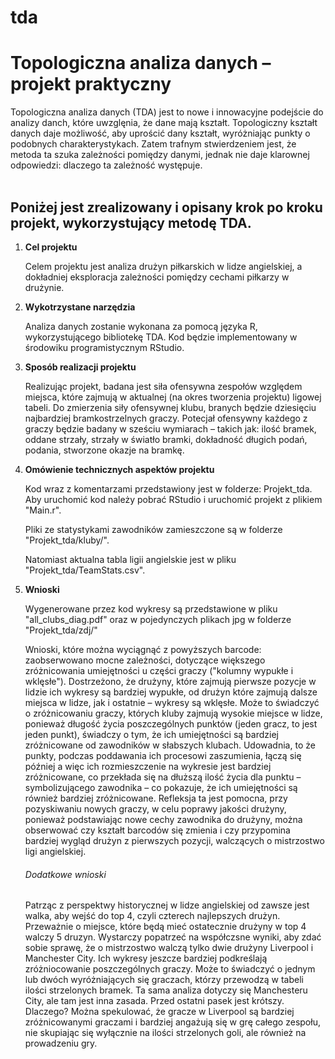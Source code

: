 # tda
<h1><b>Topologiczna analiza danych</b> – projekt praktyczny</h1>

Topologiczna analiza danych (TDA) jest to nowe i innowacyjne podejście do analizy danch, które uwzglęnia, że dane mają kształt. Topologiczny kształt danych daje możliwość, aby uprościć dany kształt, wyróżniając punkty o podobnych charakterystykach. Zatem trafnym stwierdzeniem jest, że metoda ta szuka zależności pomiędzy danymi, jednak nie daje klarownej odpowiedzi: dlaczego ta zależność występuje.    
<br>
<h2>Poniżej jest zrealizowany i opisany krok po kroku projekt, wykorzystujący metodę TDA.</h2>
<ol>
  
  <!-- 1 -->
  
  <li><b>Cel projektu</b></li>
<p>Celem projektu jest analiza drużyn piłkarskich w lidze angielskiej, a dokładniej eksploracja zależności pomiędzy cechami piłkarzy w drużynie.</p>

  <!-- 2 -->
  

<li><b>Wykotrzystane narzędzia</b></li>
  <p>Analiza danych zostanie wykonana za pomocą języka R, wykorzystującego bibliotekę TDA. Kod będzie implementowany w środowiku programistycznym RStudio.</p>
  
   <!-- 3 -->
  

<li><b>Sposób realizacji projektu</b></li>
  <p>Realizując projekt, badana jest siła ofensywna zespołów względem miejsca, które zajmują w aktualnej (na okres tworzenia projektu) ligowej tabeli. Do zmierzenia siły ofensywnej klubu, branych będzie dziesięciu najbardziej bramkostrzelnych graczy. Potecjał ofensywny każdego z graczy będzie badany w sześciu wymiarach – takich jak: ilość bramek, oddane strzały, strzały w światło bramki, dokładność długich podań, podania, stworzone okazje na bramkę. 
 </p>


   <!-- 4 -->
<li><b>Omówienie technicznych aspektów projektu</b></li>

<p>Kod wraz z komentarzami przedstawiony jest w folderze: Projekt_tda. Aby uruchomić kod należy pobrać RStudio i uruchomić projekt z plikiem "Main.r".</p>

<p>Pliki ze statystykami zawodników zamieszczone są w folderze "Projekt_tda/kluby/".</p>

<p>Natomiast aktualna tabla ligii angielskie jest w pliku "Projekt_tda/TeamStats.csv".</p>


   <!-- 5 -->
<li><b>Wnioski</b></li>
<p>Wygenerowane przez kod wykresy są przedstawione w pliku "all_clubs_diag.pdf" oraz w pojedynczych plikach jpg w folderze "Projekt_tda/zdj/"</p>
<p>Wnioski, które można wyciągnąć z powyższych barcode: zaobserwowano mocne zależności, dotyczące większego zróżnicowania umiejętności u części graczy ("kolumny wypukłe i wklęsłe").  Dostrzeżono, że drużyny, które zajmują pierwsze pozycje w lidzie ich wykresy są bardziej wypukłe, od drużyn które zajmują dalsze miejsca w lidze, jak i ostatnie – wykresy są wklęsłe. Może to świadczyć o zróżnicowaniu graczy, których kluby zajmują wysokie miejsce w lidze, ponieważ długość życia poszczególnych punktów (jeden gracz, to jest jeden punkt), świadczy o tym, że ich umiejętności są bardziej zróżnicowane od zawodników w słabszych klubach. Udowadnia, to że punkty, podczas poddawania ich procesowi zaszumienia, łączą się później a więc ich rozmieszczenie na wykresie jest bardziej zróżnicowane, co przekłada się na dłuższą ilość życia dla punktu – symbolizującego zawodnika – co pokazuje, że ich umiejętności są również bardziej zróżnicowane. 
Refleksja ta jest pomocna, przy pozyskiwaniu nowych graczy, w celu poprawy jakości drużyny, ponieważ podstawiając nowe cechy zawodnika do drużyny, można obserwować czy kształt barcodów się zmienia i czy przypomina bardziej wygląd drużyn z pierwszych pozycji, walczących o mistrzostwo ligi angielskiej. 
</p>

<h6>Dodatkowe wnioski</h6>
<p>Patrząc z perspektwy historycznej w lidze angielskiej od zawsze jest walka, aby wejść do top 4, czyli czterech najlepszych drużyn. Przeważnie o miejsce, które będą mieć ostatecznie drużyny w top 4 walczy 5 druzyn. Wystarczy popatrzeć na współczsne wyniki, aby zdać sobie sprawę, że o mistrzostwo walczą tylko dwie drużyny Liverpool i Manchester City. Ich wykresy jeszcze bardziej podkreślają zróżniocowanie poszczególnych graczy. Może to świadczyć o jednym lub dwóch wyróżniających się graczach, którzy przewodzą w tabeli ilości strzelonych bramek. Ta sama analiza dotyczy się Manchesteru City, ale tam jest inna zasada. Przed ostatni pasek jest krótszy. Dlaczego? Można spekulować, że gracze w Liverpool są bardziej zróżnicowanymi graczami i bardziej angażują się w grę całego zespołu, nie skupiając się wyłącznie na ilości strzelonych goli, ale również na prowadzeniu gry.</p>
</ol>

